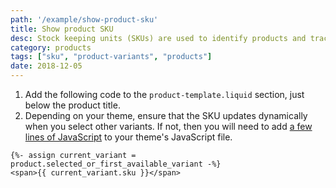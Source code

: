 ```yaml
---
path: '/example/show-product-sku'
title: Show product SKU
desc: Stock keeping units (SKUs) are used to identify products and track inventory. You can display the unique SKU for a product and its variants on the product page.
category: products
tags: ["sku", "product-variants", "products"]
date: 2018-12-05
---
```


1.  Add the following code to the `product-template.liquid` section, just below the product title.
2.  Depending on your theme, ensure that the SKU updates dynamically when you select other variants. If not, then you will need to add [a few lines of JavaScript](https://help.shopify.com/en/themes/customization/products/features/show-sku-numbers#show-sku-numbers-on-product-pages-sectioned-themes-specific) to your theme's JavaScript file.

```liquid
{%- assign current_variant = product.selected_or_first_available_variant -%}
<span>{{ current_variant.sku }}</span>
```
